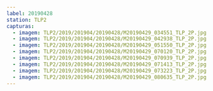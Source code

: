 ```yaml
---
label: 20190428
station: TLP2
capturas:
  - imagem: TLP2/2019/201904/20190428/M20190429_034551_TLP_2P.jpg
  - imagem: TLP2/2019/201904/20190428/M20190429_042938_TLP_2P.jpg
  - imagem: TLP2/2019/201904/20190428/M20190429_051550_TLP_2P.jpg
  - imagem: TLP2/2019/201904/20190428/M20190429_070120_TLP_2P.jpg
  - imagem: TLP2/2019/201904/20190428/M20190429_070939_TLP_2P.jpg
  - imagem: TLP2/2019/201904/20190428/M20190429_071413_TLP_2P.jpg
  - imagem: TLP2/2019/201904/20190428/M20190429_073223_TLP_2P.jpg
  - imagem: TLP2/2019/201904/20190428/M20190429_080635_TLP_2P.jpg
---
```

